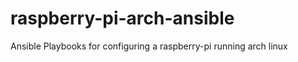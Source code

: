 raspberry-pi-arch-ansible
=========================

Ansible Playbooks for configuring a raspberry-pi running arch linux
